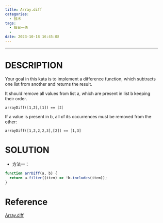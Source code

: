 ```yaml
---
title: Array.diff
categories:
  - 技术
tags:
  - 每日一练
  -
date: 2023-10-18 16:45:08
---
```


---

# DESCRIPTION

Your goal in this kata is to implement a difference function, which subtracts one list from another and returns the result.

It should remove all values from list a, which are present in list b keeping their order.

`arrayDiff([1,2],[1]) == [2]`

If a value is present in b, all of its occurrences must be removed from the other:

`arrayDiff([1,2,2,2,3],[2]) == [1,3]`

# SOLUTION

- 方法一：

```js
function arrDiff(a, b) {
  return a.filter((item) => !b.includes(item));
}
```

<!-- more -->

# Reference

[Array.diff](https://www.codewars.com/kata/523f5d21c841566fde000009/javascript)
